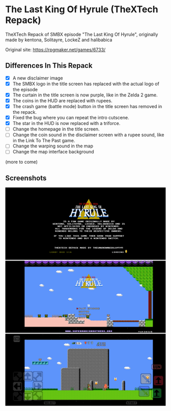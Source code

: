 # The Last King Of Hyrule (TheXTech Repack)
TheXTech Repack of SMBX episode "The Last King Of Hyrule", originally made by kentona, Solitayre, LockeZ and halibabica

Original site: https://rpgmaker.net/games/6733/

## Differences In This Repack
- [x] A new disclaimer image
- [x] The SMBX logo in the title screen has replaced with the actual logo of the episode
- [x] The curtain in the title screen is now purple, like in the Zelda 2 game.
- [x] The coins in the HUD are replaced with rupees. 
- [x] The crash game (battle mode) button in the title screen has removed in the repack.
- [x] Fixed the bug where you can repeat the intro cutscene.
- [x] The star in the HUD is now replaced with a triforce.
- [ ] Change the homepage in the title screen.
- [ ] Change the coin sound in the disclaimer screen with a rupee sound, like in the Link To The Past game.
- [ ] Change the warping sound in the map
- [ ] Change the map interface background

(more to come) 

## Screenshots
![Disclaimer Screen](https://github.com/DarkWeBareBears69/The-Last-King-Of-Hyrule-TheXTech-Repack/blob/main/screenshots/Screenshot_2024-03-13-08-10-23-15_fc9b0eb1832cb4f1879c12bf3b54568e.jpg?raw=true)
![Title Screen (the homepage will be changed...)](https://github.com/DarkWeBareBears69/The-Last-King-Of-Hyrule-TheXTech-Repack/blob/main/screenshots/Screenshot_2024-03-13-08-10-45-05_fc9b0eb1832cb4f1879c12bf3b54568e.jpg?raw=true)
![Gameplay](https://github.com/DarkWeBareBears69/The-Last-King-Of-Hyrule-TheXTech-Repack/blob/main/screenshots/Screenshot_2024-03-13-08-12-16-22_fc9b0eb1832cb4f1879c12bf3b54568e.jpg?raw=true)

